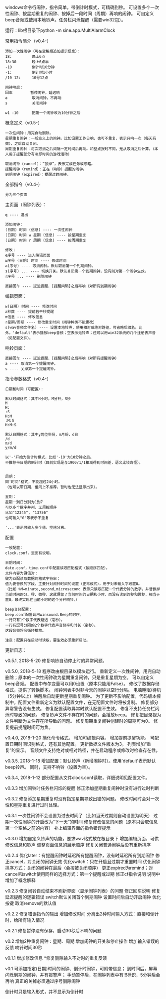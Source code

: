 windows命令行闹钟，指令简单，带倒计时模式，可精确到秒。
可设置多个一次性闹钟、按星期重复的闹钟、按掉后一段时间（周期）再响的闹钟。
可自定义beep音频或使用本地铃声。任务栏闪烁提醒（需要win32包）。

运行：lib根目录下python -m sine.app.MultiAlarmClock


常用指令简介（v0.4-）

    添加一次性闹钟（可在空格后追加提示信息）：
    18:         晚上6点
    18:30       晚上6点半
    -10         倒计时10分钟
    -1:         倒计时1小时
    /10 12:     10号12点

    闹钟响后：
    回车        暂停闹钟，延迟响
    a           取消闹钟，不再响
    s           关闭闹钟

    w1 -10      把第一个闹钟改为10分钟之后



概念定义（v0.5-）

    一次性闹钟：用完自动删除。
    星期重复闹钟：一般意义上的闹钟。比如设置工作日响，也可不重复，表示只响一次（每天有效），之后自动关闭。
    周期重复闹钟：每次取消之后间隔一定时间后再响。和整点报时不同，是从取消之后计算。（本人用于提醒部分有冷却时间的游戏活动）

    取消闹钟（cancel）：“按掉”，表示完成任务或忽略。
    提醒闹钟（remind）：正在（响铃）提醒的闹钟。
    到期闹钟（expired）：提醒过的闹钟。



全部指令（v0.4-）

    分为三个页面

主页面（闹钟列表）：

    q ---- 退出

    添加闹钟：
    (日期) 时间 (信息) ---- 一次性闹钟
    (日期) 时间 w 星期 (信息) ---- 按星期重复
    (日期) 时间 r 周期 (信息) ---- 按周期重复

    修改：
    e序号 ---- 进入编辑页面
    w序号 (日期) 时间 ---- 修改时间
    a(序号) ---- 取消闹钟。默认取消第一个到期闹钟。
    s(序号) ... ---- 切换开关。默认关闭第一个到期闹钟，没有则对第一个闹钟生效。
    r序号 ... ---- 删除闹钟

    直接回车 ---- 延迟提醒，[提醒间隔]之后再响（对所有到期闹钟）
    
编辑页面：

    w(日期) 时间 ---- 修改时间
    a秒数 ---- 提前若干秒提醒
    m信息 ---- 修改信息
    r星期/周期 ---- 修改重复时间（闹钟种类不能更改）
    s(wav音频文件名) ---- 设置本地铃声，使用相对或绝对路径，可省略后缀名。此外，'default'表示播放beep音频；空表示无铃声；还可以用win32系统的几个注册表声音（见配置文件）。

响铃页面：

    直接回车 ---- 延迟提醒，[提醒间隔]之后再响（对所有提醒闹钟）
    a ---- 取消第一个提醒闹钟。
    s ---- 关掉第一个提醒闹钟。



指令参数格式（v0.4-）

    日期和时间（可配置）：

    默认时间格式：其中H小时，M分钟，S秒
    M
    H:
    :S
    H:M
    :M:S
    H:M:S

    默认日期格式：其中y两位年份，m月份，d日
    /d
    m/d
    y/m/d

    以'-'开始为倒计时模式，比如'-10'为10分钟之后。
    不推荐带日期的倒计时（目前实现是与1900/1/1相减得到时间差，语义比较奇怪）。


    周期：
    同'时间'格式，不能超过24小时。
    （也可以带日期，但同上不推荐，暂时也无法显示出来）。

    星期：
    星期一到日分别为1到7
    可以多个数字并列，无须按顺序
    比如"12345", "13756"
    也可输入"0"等表示不重复

    '...'表示可输入多个值。空格分离。



配置

    一般配置：
    clock.conf，里面有说明。

    日期时间：
    date.conf，time.conf中配置读取匹配格式（按顺序匹配）。
    文件内容为键值对：
    键为匹配读取数据的格式字符串；
    值为要替换的字段。主要针对闹钟时间的设置（正常模式），用于对未输入字段置0。
    （比如 %M=minute,second,microsecond 表示只读取匹配一个代表分钟的数字，并替换掉当前时间的分、秒、微秒，这就保留了当前时间的日期和小时，而没有读到的秒和微秒，相当于置0，最终实现在当前小时的这个分钟响铃。）

    beep音频配置：
    beep.conf配置调用winsound.Beep的时序。
    一行只有1个数字代表延迟（毫秒）。
    一行有逗号分隔的2个数字代表声音频率和时长（毫秒）。
    这段音频将会循环播放。

    注意：配置只在启动时读取，要生效必须重新启动。




更新日志：

v0.5.1, 2018-5-20
修复响铃自动停止时的异常问题。

v0.5.0, 2018-5-18
程序改由根目录以模块运行。
重新定义一次性闹钟，用完自动删除；原本的一次性闹钟改为星期重复闹钟，只是重复星期为空。
可以自定义beep音频。
配置中布尔变量可以用0设置（原本只能用False）。
修改了数据存储格式，提供了转换脚本。
闹钟列表中对非今天的闹钟以空行分隔。
电脑睡眠/待机（5分钟以上）唤醒后自动更新星期重复闹钟。
为了更新不影响配置，代码版本控制中，配置文件重新定义为默认配置文件，在无配置文件时将被复制。
修复部分异常警告没有生效。
修复配置读取异常时默认配置不生效。
修复不支持任务栏闪烁时导致的问题。
修复铃声文件不存在时的问题，会播放beep。
修复把目录视为文件判断为文件存在所导致的问题。
修复周期重复闹钟创建时的周期可为0。
修复提前提醒时间可为负。

v0.4.0, 2018-1-20
简化命令格式。
增加可编辑内容。
增加提前提醒功能。
可配置日期时间识别格式，还有其他配置。
更新数据文件版本为3。
列表增加“重复”的显示。
音频文件支持绝对或相对路径，并在启动程序或修改时检查存在性。

v0.3.5, 2018-1-18
增加配置：默认铃声（新增闹钟时）。使用'default'表示默认beep铃声。
同时，支持不响铃（设置为空）。

v0.3.4, 2018-1-12
部分配置从文件clock.conf读取，详细说明见配置文件。

v0.3.3
增加闹铃时任务栏闪烁的提醒
修正添加星期重复闹钟时没有进行过时判断

v0.3.2
修复添加星期重复时没有指定星期导致出错的问题。
修改时间时会对一次性和星期重复进行过时处理。

v0.3.1
一次性闹钟不会设置为过去时间了（比如当天过期则自动设置为明天）
过期一次性闹钟的开启改为“下一天”的时间
修复修改信息的问题（原本只会取信息第一个空格之前的内容）
补上编辑界面的指令错误提示

v0.3.0
增加自定义铃声的功能，要求wav格式放在根目录下
增加编辑页面，可供修改信息和铃声
调整页面信息的展示顺序
修复关闭普通闹钟后没有重新排序

v0.2.4
优化later：有提醒闹钟时延迟所有提醒闹钟，没有时延迟所有到期闹钟
修正cancel，对关闭的闹钟无效
优化switch：只在开启且过期才重置时间
优化闹钟排序方式：关闭的闹钟在最后（会按被关闭顺序）
更正expired为remind；对cancel和switch使用同样的选择方式：第一个提醒或过期
修正cf指令说明
说明中增加了概念解释

v0.2.3
修复闹铃自动结束不刷新界面（显示闹钟列表）的问题
修正回车说明
修复延迟提醒的逻辑错误
switch默认关闭首个到期闹钟
设置时间后自动开启闹钟
优化按键
取消remove的默认值

v0.2.2
修复错误指令的输出
增加修改时间
分离出2种时间输入方式：直接和倒计时，给所有输入情况

v0.2.1
修复暂停没有保存，启动30秒后不响的问题

v0.2
增加2种重复闹钟：星期、周期
增加闹钟的开关和停止操作
增加输入错误的反馈
响铃时间30秒

v0.1.1
增加修改信息
*修复删除输入不对时的重复反馈

v0.1
可添加指定(日期)时间的闹钟、倒计时闹钟，可附带信息；
到时间后，屏幕闪烁到期的闹钟，并有报警声；
手动暂停后，在闹钟列表中有!!!标识，5分钟后会再响
真正的关掉必须通过序号删除闹钟

倒计时只是输入形式，并不显示为倒计时
